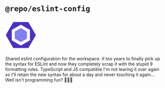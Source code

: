 <!-- eslint-disable-next-line MD033/no-inline-html -->
# `@repo/eslint-config`

<img src="https://raw.githubusercontent.com/eslint/eslint/46eea6d1cbed41d020cb76841ebba30710b0afd0/docs/src/static/favicon.png" width="100" height="100" />

Shared eslint configuration for the workspace. It too years to finally pick up the syntax for ESLint and now they completely scrap it with the stupid 9 formatting rules. TypeScript and JS compatible I'm not learing it over again so I'll retain the new syntax for about a day and never touching it again... Well isn't programming fun? 🎉🎉😂
